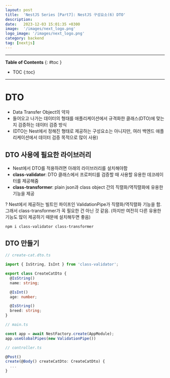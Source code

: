 ```yaml
---
layout: post
title:  'NestJS Series [Part7]: NestJS 구성요소(6) DTO'
description: 
date:   2023-12-03 15:01:35 +0300
image:  '/images/next_logo.png'
logo_image: '/images/next_logo.png'
category: backend
tag: [nextjs]
---
```


---
**Table of Contents**
{: #toc }
*  TOC
{:toc}

---

# DTO

- Data Transfer Object의 약자
- 들어오고 나가는 데이터의 형태를 애플리케이션에서 규격화한 클래스(DTO)에 맞는지 검증하는 데이터 검증 방식
- (DTO는 Nest에서 정해진 형태로 제공하는 구성요소는 아니지만, 여러 백엔드 애플리케이션에서 데이터 검증 목적으로 많이 사용)

## DTO 사용에 필요한 라이브러리

- Nest에서 DTO를 적용하려면 아래의 라이브러리를 설치해야함
- **class-validator**: DTO 클래스에서 프로퍼티를 검증할 때 사용할 유용한 데코레이터를 제공해줌
- **class-transformer**: plain json과 class object 간의 직렬화/역직렬화에 유용한 기능을 제공

? Nest에서 제공하는 빌트인 파이프인 ValidationPipe가 직렬화/역직렬화 기능을 함. 그래서 class-transformer가 꼭 필요한 건 아닌 것 같음. (하지만 여전히 다른 유용한 기능도 많이 제공하기 때문에 설치해두면 좋음)  

```
npm i class-validator class-transformer
```

## DTO 만들기

```ts
// create-cat.dto.ts

import { IsString, IsInt } from 'class-validator';

export class CreateCatDto {
  @IsString()
  name: string;

  @IsInt()
  age: number;

  @IsString()
  breed: string;
}
```

```ts
// main.ts

const app = await NestFactory.create(AppModule);
app.useGlobalPipes(new ValidationPipe())
```

```ts
// controller.ts

@Post()
create(@Body() createCatDto: CreateCatDto) {
  ...
}
```
